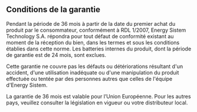 ## Conditions de la garantie

Pendant la période de 36 mois à partir de la date du premier achat du produit par le consommateur, conformément à RDL 1/2007, Energy Sistem Technology S.A. répondra pour tout défaut de conformité existant au moment de la réception du bien, dans les termes et sous les conditions établies dans cette norme. Les batteries internes du produit, dont la période de garantie est de 24 mois, sont exclues. 

Cette garantie ne couvre pas les défauts ou détériorations résultant d'un accident, d'une utilisation inadéquate ou d'une manipulation du produit effectuée ou tentée par des personnes autres que celles de l'équipe d'Energy Sistem.

La garantie de 36 mois est valable pour l’Union Européenne. Pour les autres pays, veuillez consulter la législation en vigueur ou votre distributeur local.
